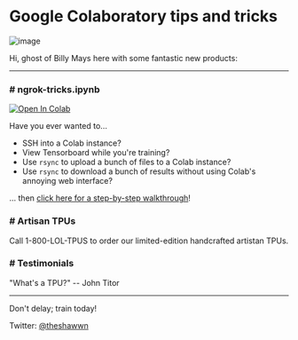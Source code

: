 # Google Colaboratory tips and tricks

![image](https://user-images.githubusercontent.com/59632/68764838-4f4cef80-05d0-11ea-91d7-4af5cc86a0f4.png)

Hi, ghost of Billy Mays here with some fantastic new products:

----

### # ngrok-tricks.ipynb

<a href="https://colab.research.google.com/github/shawwn/colab-tricks/blob/master/ngrok-tricks.ipynb" target="_parent"><img src="https://colab.research.google.com/assets/colab-badge.svg" alt="Open In Colab"/></a>

Have you ever wanted to...

- SSH into a Colab instance?
- View Tensorboard while you're training?
- Use `rsync` to upload a bunch of files to a Colab instance?
- Use `rsync` to download a bunch of results without using Colab's annoying web interface?

... then [click here for a step-by-step walkthrough](https://colab.research.google.com/github/shawwn/colab-tricks/blob/master/ngrok-tricks.ipynb)!

### # Artisan TPUs

Call 1-800-LOL-TPUS to order our limited-edition handcrafted artistan TPUs.

### # Testimonials

"What's a TPU?" -- John Titor

----

Don't delay; train today!

Twitter: [@theshawwn](https://www.twitter.com/theshawwn)
